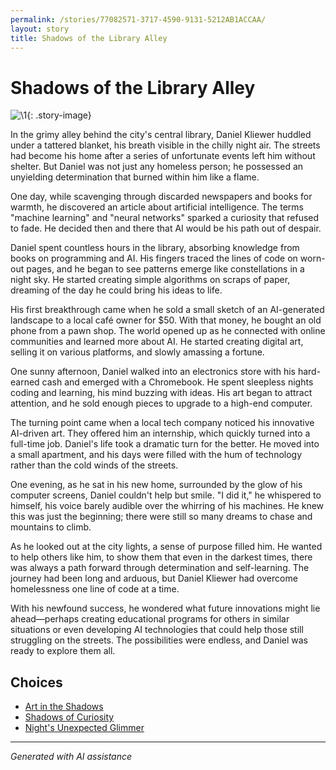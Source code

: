 ```yaml
---
permalink: /stories/77082571-3717-4590-9131-5212AB1ACCAA/
layout: story
title: Shadows of the Library Alley
---
```


# Shadows of the Library Alley

![\1](/input_images/77082571-3717-4590-9131-5212AB1ACCAA){: .story-image}

In the grimy alley behind the city's central library, Daniel Kliewer huddled under a tattered blanket, his breath visible in the chilly night air. The streets had become his home after a series of unfortunate events left him without shelter. But Daniel was not just any homeless person; he possessed an unyielding determination that burned within him like a flame.

One day, while scavenging through discarded newspapers and books for warmth, he discovered an article about artificial intelligence. The terms "machine learning" and "neural networks" sparked a curiosity that refused to fade. He decided then and there that AI would be his path out of despair.

Daniel spent countless hours in the library, absorbing knowledge from books on programming and AI. His fingers traced the lines of code on worn-out pages, and he began to see patterns emerge like constellations in a night sky. He started creating simple algorithms on scraps of paper, dreaming of the day he could bring his ideas to life.

His first breakthrough came when he sold a small sketch of an AI-generated landscape to a local café owner for $50. With that money, he bought an old phone from a pawn shop. The world opened up as he connected with online communities and learned more about AI. He started creating digital art, selling it on various platforms, and slowly amassing a fortune.

One sunny afternoon, Daniel walked into an electronics store with his hard-earned cash and emerged with a Chromebook. He spent sleepless nights coding and learning, his mind buzzing with ideas. His art began to attract attention, and he sold enough pieces to upgrade to a high-end computer.

The turning point came when a local tech company noticed his innovative AI-driven art. They offered him an internship, which quickly turned into a full-time job. Daniel's life took a dramatic turn for the better. He moved into a small apartment, and his days were filled with the hum of technology rather than the cold winds of the streets.

One evening, as he sat in his new home, surrounded by the glow of his computer screens, Daniel couldn't help but smile. "I did it," he whispered to himself, his voice barely audible over the whirring of his machines. He knew this was just the beginning; there were still so many dreams to chase and mountains to climb.

As he looked out at the city lights, a sense of purpose filled him. He wanted to help others like him, to show them that even in the darkest times, there was always a path forward through determination and self-learning. The journey had been long and arduous, but Daniel Kliewer had overcome homelessness one line of code at a time.

With his newfound success, he wondered what future innovations might lie ahead—perhaps creating educational programs for others in similar situations or even developing AI technologies that could help those still struggling on the streets. The possibilities were endless, and Daniel was ready to explore them all.


## Choices

* [Art in the Shadows](/stories/20221113_162309/)
* [Shadows of Curiosity](/stories/20221012_145451/)
* [Night's Unexpected Glimmer](/stories/20221010_145455/)


---
*Generated with AI assistance*
